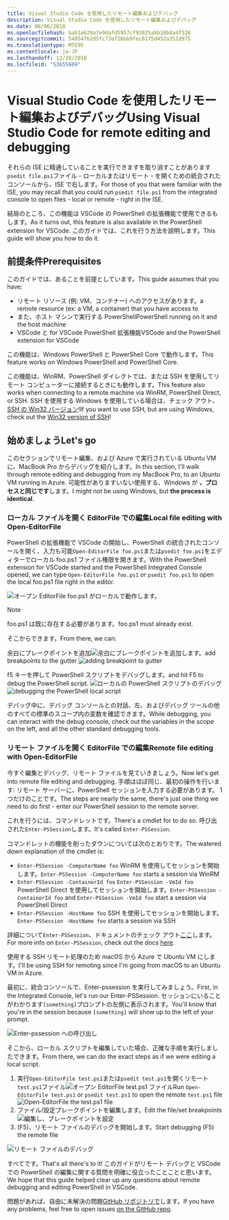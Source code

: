 ```yaml
---
title: Visual Studio Code を使用したリモート編集およびデバッグ
description: Visual Studio Code を使用したリモート編集およびデバッグ
ms.date: 08/06/2018
ms.openlocfilehash: bab1a629a7e9dafd5957cf93025abb18b8a4f326
ms.sourcegitcommit: 548547b2d5fc73e726bb9fec6175d452a351d975
ms.translationtype: MTE95
ms.contentlocale: ja-JP
ms.lasthandoff: 12/20/2018
ms.locfileid: "53655609"
---
```

# <a name="using-visual-studio-code-for-remote-editing-and-debugging"></a><span data-ttu-id="df805-103">Visual Studio Code を使用したリモート編集およびデバッグ</span><span class="sxs-lookup"><span data-stu-id="df805-103">Using Visual Studio Code for remote editing and debugging</span></span>

<span data-ttu-id="df805-104">それらの ISE に精通していることを実行できますを取り消すことがあります`psedit file.ps1`ファイル - ローカルまたはリモート - を開くための統合されたコンソールから、ISE で右します。</span><span class="sxs-lookup"><span data-stu-id="df805-104">For those of you that were familiar with the ISE, you may recall that you could run `psedit file.ps1` from the integrated console to open files - local or remote - right in the ISE.</span></span>

<span data-ttu-id="df805-105">結局のところ、この機能は VSCode の PowerShell の拡張機能で使用できるもします。</span><span class="sxs-lookup"><span data-stu-id="df805-105">As it turns out, this feature is also available in the PowerShell extension for VSCode.</span></span> <span data-ttu-id="df805-106">このガイドでは、これを行う方法を説明します。</span><span class="sxs-lookup"><span data-stu-id="df805-106">This guide will show you how to do it.</span></span>

## <a name="prerequisites"></a><span data-ttu-id="df805-107">前提条件</span><span class="sxs-lookup"><span data-stu-id="df805-107">Prerequisites</span></span>

<span data-ttu-id="df805-108">このガイドでは、あることを前提としています。</span><span class="sxs-lookup"><span data-stu-id="df805-108">This guide assumes that you have:</span></span>

- <span data-ttu-id="df805-109">リモート リソース (例: VM、コンテナー) へのアクセスがあります。</span><span class="sxs-lookup"><span data-stu-id="df805-109">a remote resource (ex: a VM, a container) that you have access to</span></span>
- <span data-ttu-id="df805-110">また、ホスト マシンで実行する PowerShell</span><span class="sxs-lookup"><span data-stu-id="df805-110">PowerShell running on it and the host machine</span></span>
- <span data-ttu-id="df805-111">VSCode と for VSCode PowerShell 拡張機能</span><span class="sxs-lookup"><span data-stu-id="df805-111">VSCode and the PowerShell extension for VSCode</span></span>

<span data-ttu-id="df805-112">この機能は、Windows PowerShell と PowerShell Core で動作します。</span><span class="sxs-lookup"><span data-stu-id="df805-112">This feature works on Windows PowerShell and PowerShell Core.</span></span>

<span data-ttu-id="df805-113">この機能は、WinRM、PowerShell ダイレクトでは、または SSH を使用してリモート コンピューターに接続するときにも動作します。</span><span class="sxs-lookup"><span data-stu-id="df805-113">This feature also works when connecting to a remote machine via WinRM, PowerShell Direct, or SSH.</span></span> <span data-ttu-id="df805-114">SSH を使用する Windows を使用している場合は、チェック アウト、 [SSH の Win32 バージョン](https://github.com/PowerShell/Win32-OpenSSH)!</span><span class="sxs-lookup"><span data-stu-id="df805-114">If you want to use SSH, but are using Windows, check out the [Win32 version of SSH](https://github.com/PowerShell/Win32-OpenSSH)!</span></span>

## <a name="lets-go"></a><span data-ttu-id="df805-115">始めましょう</span><span class="sxs-lookup"><span data-stu-id="df805-115">Let's go</span></span>

<span data-ttu-id="df805-116">このセクションでリモート編集、および Azure で実行されている Ubuntu VM に、MacBook Pro からデバッグを紹介します。</span><span class="sxs-lookup"><span data-stu-id="df805-116">In this section, I'll walk through remote editing and debugging from my MacBook Pro, to an Ubuntu VM running in Azure.</span></span> <span data-ttu-id="df805-117">可能性がありますいない使用する、Windows が **、プロセスと同じです**します。</span><span class="sxs-lookup"><span data-stu-id="df805-117">I might not be using Windows, but **the process is identical**.</span></span>

### <a name="local-file-editing-with-open-editorfile"></a><span data-ttu-id="df805-118">ローカル ファイルを開く EditorFile での編集</span><span class="sxs-lookup"><span data-stu-id="df805-118">Local file editing with Open-EditorFile</span></span>

<span data-ttu-id="df805-119">PowerShell の拡張機能で VSCode の開始し、PowerShell の統合されたコンソールを開く、入力も可能`Open-EditorFile foo.ps1`または`psedit foo.ps1`をエディターでローカル foo.ps1 ファイル権限を開きます。</span><span class="sxs-lookup"><span data-stu-id="df805-119">With the PowerShell extension for VSCode started and the PowerShell Integrated Console opened, we can type `Open-EditorFile foo.ps1` or `psedit foo.ps1` to open the local foo.ps1 file right in the editor.</span></span>

![オープン EditorFile foo.ps1 がローカルで動作します。](https://user-images.githubusercontent.com/2644648/34895897-7c2c46ac-f79c-11e7-9410-a252aff52f13.png)

>[!NOTE]
> <span data-ttu-id="df805-121">foo.ps1 は既に存在する必要があります。</span><span class="sxs-lookup"><span data-stu-id="df805-121">foo.ps1 must already exist.</span></span>

<span data-ttu-id="df805-122">そこからできます。</span><span class="sxs-lookup"><span data-stu-id="df805-122">From there, we can:</span></span>

<span data-ttu-id="df805-123">余白にブレークポイントを追加![余白にブレークポイントを追加します。](https://user-images.githubusercontent.com/2644648/34895893-7bdc38e2-f79c-11e7-8026-8ad53f9a1bad.png)</span><span class="sxs-lookup"><span data-stu-id="df805-123">add breakpoints to the gutter ![adding breakpoint to gutter](https://user-images.githubusercontent.com/2644648/34895893-7bdc38e2-f79c-11e7-8026-8ad53f9a1bad.png)</span></span>

<span data-ttu-id="df805-124">f5 キーを押して PowerShell スクリプトをデバッグします。</span><span class="sxs-lookup"><span data-stu-id="df805-124">and hit F5 to debug the PowerShell script.</span></span>
<span data-ttu-id="df805-125">![ローカルの PowerShell スクリプトのデバッグ](https://user-images.githubusercontent.com/2644648/34895894-7bedb874-f79c-11e7-9180-7e0dc2d02af8.png)</span><span class="sxs-lookup"><span data-stu-id="df805-125">![debugging the PowerShell local script](https://user-images.githubusercontent.com/2644648/34895894-7bedb874-f79c-11e7-9180-7e0dc2d02af8.png)</span></span>

<span data-ttu-id="df805-126">デバッグ中に、デバッグ コンソールとの対話、左、およびデバッグ ツールの他のすべての標準のスコープ内の変数を確認できます。</span><span class="sxs-lookup"><span data-stu-id="df805-126">While debugging, you can interact with the debug console, check out the variables in the scope on the left, and all the other standard debugging tools.</span></span>

### <a name="remote-file-editing-with-open-editorfile"></a><span data-ttu-id="df805-127">リモート ファイルを開く EditorFile での編集</span><span class="sxs-lookup"><span data-stu-id="df805-127">Remote file editing with Open-EditorFile</span></span>

<span data-ttu-id="df805-128">今すぐ編集とデバッグ、リモート ファイルを見ていきましょう。</span><span class="sxs-lookup"><span data-stu-id="df805-128">Now let's get into remote file editing and debugging.</span></span> <span data-ttu-id="df805-129">手順はほぼ同じ、最初の操作を行います: リモート サーバーに、PowerShell セッションを入力する必要があります。 1 つだけのことです。</span><span class="sxs-lookup"><span data-stu-id="df805-129">The steps are nearly the same, there's just one thing we need to do first - enter our PowerShell session to the remote server.</span></span>

<span data-ttu-id="df805-130">これを行うには、コマンドレットです。</span><span class="sxs-lookup"><span data-stu-id="df805-130">There's a cmdlet for to do so.</span></span> <span data-ttu-id="df805-131">呼び出された`Enter-PSSession`します。</span><span class="sxs-lookup"><span data-stu-id="df805-131">It's called `Enter-PSSession`.</span></span>

<span data-ttu-id="df805-132">コマンドレットの機能を削ったダウンについては次のとおりです。</span><span class="sxs-lookup"><span data-stu-id="df805-132">The watered down explanation of the cmdlet is:</span></span>

- <span data-ttu-id="df805-133">`Enter-PSSession -ComputerName foo` WinRM を使用してセッションを開始します。</span><span class="sxs-lookup"><span data-stu-id="df805-133">`Enter-PSSession -ComputerName foo` starts a session via WinRM</span></span>
- <span data-ttu-id="df805-134">`Enter-PSSession -ContainerId foo` `Enter-PSSession -VmId foo` PowerShell Direct を使用してセッションを開始します。</span><span class="sxs-lookup"><span data-stu-id="df805-134">`Enter-PSSession -ContainerId foo` and `Enter-PSSession -VmId foo` start a session via PowerShell Direct</span></span>
- <span data-ttu-id="df805-135">`Enter-PSSession -HostName foo` SSH を使用してセッションを開始します。</span><span class="sxs-lookup"><span data-stu-id="df805-135">`Enter-PSSession -HostName foo` starts a session via SSH</span></span>

<span data-ttu-id="df805-136">詳細について`Enter-PSSession`、ドキュメントのチェック アウト[ここ](https://docs.microsoft.com/en-us/powershell/module/microsoft.powershell.core/enter-pssession?view=powershell-6)します。</span><span class="sxs-lookup"><span data-stu-id="df805-136">For more info on `Enter-PSSession`, check out the docs [here](https://docs.microsoft.com/en-us/powershell/module/microsoft.powershell.core/enter-pssession?view=powershell-6).</span></span>

<span data-ttu-id="df805-137">使用する SSH リモート処理のため macOS から Azure で Ubuntu VM にします。</span><span class="sxs-lookup"><span data-stu-id="df805-137">I'll be using SSH for remoting since I'm going from macOS to an Ubuntu VM in Azure.</span></span>

<span data-ttu-id="df805-138">最初に、統合コンソールで、Enter-pssession を実行してみましょう。</span><span class="sxs-lookup"><span data-stu-id="df805-138">First, in the Integrated Console, let's run our Enter-PSSession.</span></span> <span data-ttu-id="df805-139">セッションにいることがわかります`[something]`プロンプトの左側に表示されます。</span><span class="sxs-lookup"><span data-stu-id="df805-139">You'll know that you're in the session because `[something]` will show up to the left of your prompt.</span></span>

![Enter-pssession への呼び出し](https://user-images.githubusercontent.com/2644648/34895896-7c18e0bc-f79c-11e7-9b36-6f4bd0e9b0db.png)

<span data-ttu-id="df805-141">そこから、ローカル スクリプトを編集していた場合、正確な手順を実行しましたできます。</span><span class="sxs-lookup"><span data-stu-id="df805-141">From there, we can do the exact steps as if we were editing a local script.</span></span>

1. <span data-ttu-id="df805-142">実行`Open-EditorFile test.ps1`または`psedit test.ps1`を開くリモート`test.ps1`ファイル![オープン EditorFile test.ps1 ファイル](https://user-images.githubusercontent.com/2644648/34895898-7c3e6a12-f79c-11e7-8bdf-549b591ecbcb.png)</span><span class="sxs-lookup"><span data-stu-id="df805-142">Run `Open-EditorFile test.ps1` or `psedit test.ps1` to open the remote `test.ps1` file ![Open-EditorFile the test.ps1 file](https://user-images.githubusercontent.com/2644648/34895898-7c3e6a12-f79c-11e7-8bdf-549b591ecbcb.png)</span></span>
2. <span data-ttu-id="df805-143">ファイル/設定ブレークポイントを編集します。</span><span class="sxs-lookup"><span data-stu-id="df805-143">Edit the file/set breakpoints</span></span> ![編集し、ブレークポイントを設定](https://user-images.githubusercontent.com/2644648/34895892-7bb68246-f79c-11e7-8c0a-c2121773afbb.png)
3. <span data-ttu-id="df805-145">(F5)、リモート ファイルのデバッグを開始します。</span><span class="sxs-lookup"><span data-stu-id="df805-145">Start debugging (F5) the remote file</span></span>

![リモート ファイルのデバッグ](https://user-images.githubusercontent.com/2644648/34895895-7c040782-f79c-11e7-93ea-47724fa5c10d.png)

<span data-ttu-id="df805-147">すべてです。</span><span class="sxs-lookup"><span data-stu-id="df805-147">That's all there's to it!</span></span> <span data-ttu-id="df805-148">このガイドがリモート デバッグと VSCode での PowerShell の編集に関する質問を明確に役立ったことことと思います。</span><span class="sxs-lookup"><span data-stu-id="df805-148">We hope that this guide helped clear up any questions about remote debugging and editing PowerShell in VSCode.</span></span>

<span data-ttu-id="df805-149">問題があれば、自由に未解決の問題[GitHub リポジトリで](http://github.com/powershell/vscode-powershell)します。</span><span class="sxs-lookup"><span data-stu-id="df805-149">If you have any problems, feel free to open issues [on the GitHub repo](http://github.com/powershell/vscode-powershell).</span></span>

